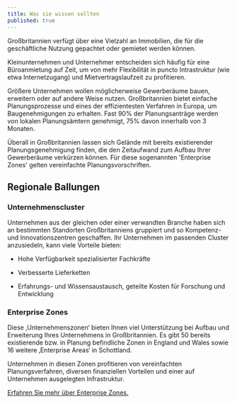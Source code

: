 ```yaml
---
title: Was sie wissen sollten
published: true
---
```


Großbritannien verfügt über eine Vielzahl an Immobilien, die für die geschäftliche Nutzung gepachtet oder gemietet werden können.

Kleinunternehmen und Unternehmer entscheiden sich häufig für eine Büroanmietung auf Zeit, um von mehr Flexibilität in puncto Intrastruktur (wie etwa Internetzugang) und Mietvertragslaufzeit zu profitieren.

Größere Unternehmen wollen möglicherweise Gewerberäume bauen, erweitern oder auf andere Weise nutzen. Großbritannien bietet einfache Planungsprozesse und eines der effizientesten Verfahren in Europa, um Baugenehmigungen zu erhalten. Fast 90% der Planungsanträge werden von lokalen Planungsämtern genehmigt, 75% davon innerhalb von 3 Monaten.

Überall in Großbritannien lassen sich Gelände mit bereits existierender Planungsgenehmigung finden, die den Zeitaufwand zum Aufbau Ihrer Gewerberäume verkürzen können. Für diese sogenannten 'Enterprise Zones' gelten vereinfachte Planungsvorschriften.

## Regionale Ballungen

### Unternehmenscluster

Unternehmen aus der gleichen oder einer verwandten Branche haben sich an bestimmten Standorten Großbritanniens gruppiert und so Kompetenz- und Innovationszentren geschaffen. Ihr Unternehmen im passenden Cluster anzusiedeln, kann viele Vorteile bieten:
 
- Hohe Verfügbarkeit spezialisierter Fachkräfte

- Verbesserte Lieferketten

- Erfahrungs- und Wissensaustausch, geteilte Kosten für Forschung und Entwicklung

### Enterprise Zones

Diese ‚Unternehmenszonen‘ bieten Ihnen viel Unterstützung bei Aufbau und Erweiterung Ihres Unternehmens in Großbritannien. Es gibt 50 bereits existierende bzw. in Planung befindliche Zonen in England und Wales sowie 16 weitere ‚Enterprise Areas‘ in Schottland.

Unternehmen in diesen Zonen profitieren von vereinfachten Planungsverfahren, diversen finanziellen Vorteilen und einer auf Unternehmen ausgelegten Infrastruktur.

[Erfahren Sie mehr über Enterprise Zones.](https://www.gov.uk/government/policies/local-enterprise-partnerships-leps-and-enterprise-zones)
